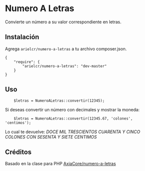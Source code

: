 # Numero A Letras

Convierte un número a su valor correspondiente en letras.

## Instalación

Agrega `arielcr/numero-a-letras` a tu archivo composer.json.

    {
        "require": {
            "arielcr/numero-a-letras": "dev-master"
        }
    }

## Uso

        $letras = NumeroALetras::convertir(12345);
        
Si deseas convertir un número con decimales y mostrar la moneda:

        $letras = NumeroALetras::convertir(12345.67, 'colones', 'centimos');
        
Lo cual te devuelve: *DOCE MIL TRESCIENTOS CUARENTA Y CINCO COLONES CON SESENTA Y SIETE CENTIMOS*

## Créditos

Basado en la clase para PHP [AxiaCore/numero-a-letras](https://github.com/AxiaCore/numero-a-letras/blob/master/php/NumberToLetterConverter.class.php)

